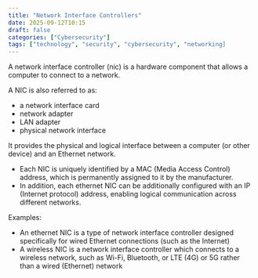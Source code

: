 ```yaml
---
title: "Network Interface Controllers"
date: 2025-09-12T10:15
draft: false
categories: ["Cybersecurity"]
tags: ["technology", "security", "cybersecurity", "networking]
---
```


A network interface controller (nic) is a hardware component that allows a computer to connect to a network.

A NIC is also referred to as:

- a network interface card
- network adapter
- LAN adapter
- physical network interface

It provides the physical and logical interface between a computer (or other device) and an Ethernet network.

- Each NIC is uniquely identified by a MAC (Media Access Control) address, which is permanently assigned to it by the manufacturer.
- In addition, each ethernet NIC can be additionally configured with an IP (Internet protocol) address, enabling logical communication across different networks.

Examples:

- An ethernet NIC is a type of network interface controller designed specifically for wired Ethernet connections (such as the Internet)
- A wireless NIC is a network interface controller which connects to a wireless network, such as Wi-Fi, Bluetooth, or LTE (4G) or 5G rather than a wired (Ethernet) network
